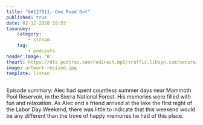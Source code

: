 ```yaml
---
title: "&#127911; One Road Out"
published: true
date: 02-12-2020 19:53
taxonomy:
    category:
        - stream
    tag:
        - podcasts
header_image: '0'
theurl: https://dts.podtrac.com/redirect.mp3/traffic.libsyn.com/secure/nocturne/Noct_OneRoadOut_MINUS18.mp3
image: artwork-resized.jpg
template: listen
--- 
```

Episode summary: Alec had spent countless summer days near Mammoth Pool Reservoir, in the Sierra National Forest. His memories were filled with fun and relaxation. As Alec and a friend arrived at the lake the first night of the Labor Day Weekend, there was little to indicate that this weekend would be any different than the trove of happy memories he had of this place.
